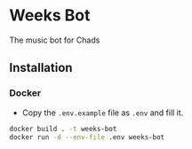 # Weeks Bot

The music bot for Chads

## Installation

### Docker 
* Copy the `.env.example` file as `.env` and fill it.
```sh
docker build . -t weeks-bot
docker run -d --env-file .env weeks-bot 
